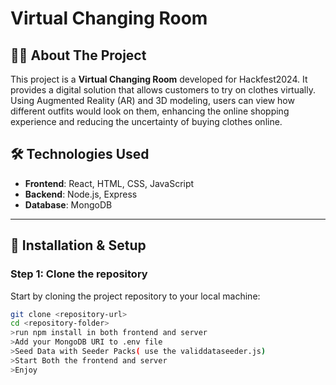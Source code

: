 # Virtual Changing Room




## 👨‍💻 About The Project
This project is a **Virtual Changing Room** developed for Hackfest2024. It provides a digital solution that allows customers to try on clothes virtually. Using Augmented Reality (AR) and 3D modeling, users can view how different outfits would look on them, enhancing the online shopping experience and reducing the uncertainty of buying clothes online.

  
## 🛠️ Technologies Used
- **Frontend**: React, HTML, CSS, JavaScript
- **Backend**: Node.js, Express
- **Database**: MongoDB


---

## 🔧 Installation & Setup

### Step 1: Clone the repository
Start by cloning the project repository to your local machine:
```bash
git clone <repository-url>
cd <repository-folder>
>run npm install in both frontend and server
>Add your MongoDB URI to .env file
>Seed Data with Seeder Packs( use the validdataseeder.js)
>Start Both the frontend and server
>Enjoy

